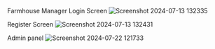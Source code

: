 Farmhouse Manager 
Login Screen
![Screenshot 2024-07-13 132335](https://github.com/user-attachments/assets/9e54204d-b11b-4db2-810c-cda5865765ed)


Register Screen
![Screenshot 2024-07-13 132431](https://github.com/user-attachments/assets/593f7fe2-1ed1-40ed-ad60-c2a512c92cf2)


Admin panel
![Screenshot 2024-07-22 121733](https://github.com/user-attachments/assets/b5abd97e-a5c2-43a8-a06e-773006905a37)


